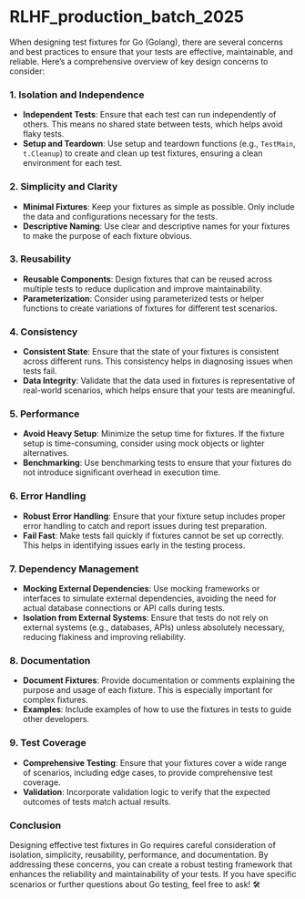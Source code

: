 # RLHF_production_batch_2025

When designing test fixtures for Go (Golang), there are several concerns and best practices to ensure that your tests are effective, maintainable, and reliable. Here’s a comprehensive overview of key design concerns to consider:

### 1. **Isolation and Independence**
   - **Independent Tests**: Ensure that each test can run independently of others. This means no shared state between tests, which helps avoid flaky tests.
   - **Setup and Teardown**: Use setup and teardown functions (e.g., `TestMain`, `t.Cleanup`) to create and clean up test fixtures, ensuring a clean environment for each test.

### 2. **Simplicity and Clarity**
   - **Minimal Fixtures**: Keep your fixtures as simple as possible. Only include the data and configurations necessary for the tests.
   - **Descriptive Naming**: Use clear and descriptive names for your fixtures to make the purpose of each fixture obvious.

### 3. **Reusability**
   - **Reusable Components**: Design fixtures that can be reused across multiple tests to reduce duplication and improve maintainability.
   - **Parameterization**: Consider using parameterized tests or helper functions to create variations of fixtures for different test scenarios.

### 4. **Consistency**
   - **Consistent State**: Ensure that the state of your fixtures is consistent across different runs. This consistency helps in diagnosing issues when tests fail.
   - **Data Integrity**: Validate that the data used in fixtures is representative of real-world scenarios, which helps ensure that your tests are meaningful.

### 5. **Performance**
   - **Avoid Heavy Setup**: Minimize the setup time for fixtures. If the fixture setup is time-consuming, consider using mock objects or lighter alternatives.
   - **Benchmarking**: Use benchmarking tests to ensure that your fixtures do not introduce significant overhead in execution time.

### 6. **Error Handling**
   - **Robust Error Handling**: Ensure that your fixture setup includes proper error handling to catch and report issues during test preparation.
   - **Fail Fast**: Make tests fail quickly if fixtures cannot be set up correctly. This helps in identifying issues early in the testing process.

### 7. **Dependency Management**
   - **Mocking External Dependencies**: Use mocking frameworks or interfaces to simulate external dependencies, avoiding the need for actual database connections or API calls during tests.
   - **Isolation from External Systems**: Ensure that tests do not rely on external systems (e.g., databases, APIs) unless absolutely necessary, reducing flakiness and improving reliability.

### 8. **Documentation**
   - **Document Fixtures**: Provide documentation or comments explaining the purpose and usage of each fixture. This is especially important for complex fixtures.
   - **Examples**: Include examples of how to use the fixtures in tests to guide other developers.

### 9. **Test Coverage**
   - **Comprehensive Testing**: Ensure that your fixtures cover a wide range of scenarios, including edge cases, to provide comprehensive test coverage.
   - **Validation**: Incorporate validation logic to verify that the expected outcomes of tests match actual results.

### Conclusion
Designing effective test fixtures in Go requires careful consideration of isolation, simplicity, reusability, performance, and documentation. By addressing these concerns, you can create a robust testing framework that enhances the reliability and maintainability of your tests. If you have specific scenarios or further questions about Go testing, feel free to ask! 🛠️